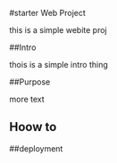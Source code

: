 #starter Web Project

 this is a simple webite proj

##Intro

thois is a simple intro thing

##Purpose

more text

## Hoow to

##deployment